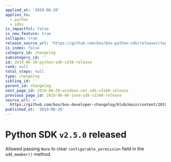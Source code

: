 ```yaml
---
applied_at: '2019-06-20'
applies_to:
  - python
  - sdks
is_impactful: false
is_new_feature: true
collapse: true
release_source_url: 'https://github.com/box/box-python-sdk/releases/tag/v2.5.0'
is_index: false
category_id: changelog
subcategory_id: ''
id: 2019-06-20-python-sdk-v250-release
rank: null
total_steps: null
type: changelog
sibling_id: ''
parent_id: changelog
next_page_id: 2019-06-20-windows-net-sdk-v3180-release
previous_page_id: 2019-06-06-java-sdk-v2340-release
source_url: >-
  https://github.com/box/box-developer-changelog/blob/main/content/2019/06-20-python-sdk-v250-release.md
published_at: '2019-06-20'
---
```

# Python SDK `v2.5.0` released

Allowed passing `None` to clear `configurable_permission` field in the `add_member()` method.